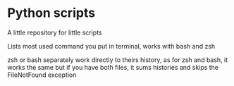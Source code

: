 # Python scripts
A little repository for little scripts

Lists most used command you put in terminal, works with bash and zsh

zsh or bash separately work directly to theirs history, as for zsh and bash, it works the same but if you have both files, it sums histories and skips the FileNotFound exception
